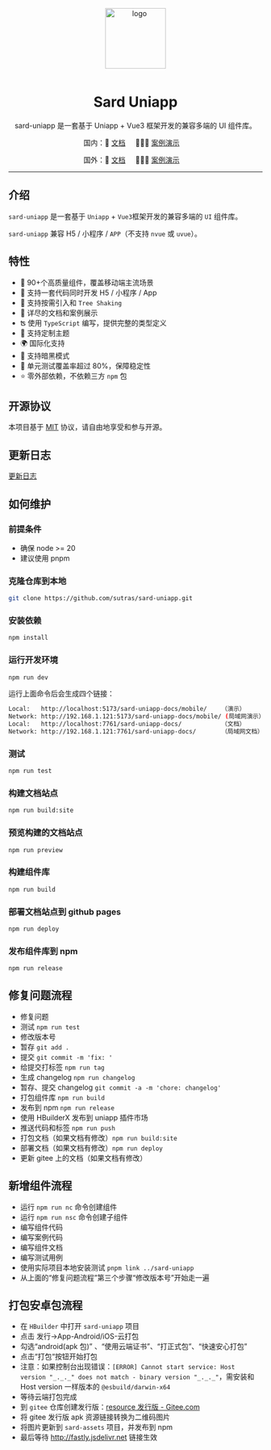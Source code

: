 <p align="center">
  <img alt="logo" src="https://fastly.jsdelivr.net/npm/@sard/assets/logo.svg" width="120" height="120" style="margin-bottom: 10px;">
</p>

<h1 align="center">Sard Uniapp</h1>

<p align="center">sard-uniapp 是一套基于 Uniapp + Vue3 框架开发的兼容多端的 UI 组件库。</p>

<p align="center">
  国内：📖 <a href="http://sard.wzt.zone/sard-uniapp-docs">文档</a>&nbsp;&nbsp;&nbsp;&nbsp;
  🧑🏻‍🏫 <a href="http://sard.wzt.zone/sard-uniapp-docs/mobile/">案例演示</a>&nbsp;&nbsp;&nbsp;&nbsp;
</p>
<p align="center">
  国外：📖 <a href="http://sutras.github.io/sard-uniapp-docs">文档</a>&nbsp;&nbsp;&nbsp;&nbsp;
  🧑🏻‍🏫 <a href="http://sutras.github.io/sard-uniapp-docs/mobile/">案例演示</a>&nbsp;&nbsp;&nbsp;&nbsp;
</p>

---

## 介绍

`sard-uniapp` 是一套基于 `Uniapp` + `Vue3`框架开发的兼容多端的 `UI` 组件库。

`sard-uniapp` 兼容 H5 / 小程序 / `APP`（不支持 `nvue` 或 `uvue`）。

## 特性

- 🧩 90+个高质量组件，覆盖移动端主流场景
- 💪 支持一套代码同时开发 H5 / 小程序 / App
- 🌿 支持按需引入和 `Tree Shaking`
- 📖 详尽的文档和案例展示
- ʦ 使用 `TypeScript` 编写，提供完整的类型定义
- 🌈 支持定制主题
- 🌍 国际化支持
- 🌙 支持暗黑模式
- 🧪 单元测试覆盖率超过 80%，保障稳定性
- ⭐️ 零外部依赖，不依赖三方 `npm` 包

## 开源协议

本项目基于 [MIT](https://zh.wikipedia.org/wiki/MIT%E8%A8%B1%E5%8F%AF%E8%AD%89) 协议，请自由地享受和参与开源。

## 更新日志

<a href="https://github.com/sutras/sard-uniapp/blob/main/CHANGELOG.md">更新日志</a>

## 如何维护

### 前提条件

- 确保 node >= 20
- 建议使用 pnpm

### 克隆仓库到本地

```bash
git clone https://github.com/sutras/sard-uniapp.git
```

### 安装依赖

```bash
npm install
```

### 运行开发环境

```bash
npm run dev
```

运行上面命令后会生成四个链接：

```bash
Local:   http://localhost:5173/sard-uniapp-docs/mobile/    （演示）
Network: http://192.168.1.121:5173/sard-uniapp-docs/mobile/ (局域网演示）
Local:   http://localhost:7761/sard-uniapp-docs/           （文档）
Network: http://192.168.1.121:7761/sard-uniapp-docs/       （局域网文档）
```

### 测试

```bash
npm run test
```

### 构建文档站点

```bash
npm run build:site
```

### 预览构建的文档站点

```bash
npm run preview
```

### 构建组件库

```bash
npm run build
```

### 部署文档站点到 github pages

```bash
npm run deploy
```

### 发布组件库到 npm

```bash
npm run release
```

## 修复问题流程

- 修复问题
- 测试 `npm run test`
- 修改版本号
- 暂存 `git add .`
- 提交 `git commit -m 'fix: '`
- 给提交打标签 `npm run tag`
- 生成 changelog `npm run changelog`
- 暂存、提交 changelog `git commit -a -m 'chore: changelog'`
- 打包组件库 `npm run build`
- 发布到 npm `npm run release`
- 使用 HBuilderX 发布到 uniapp 插件市场
- 推送代码和标签 `npm run push`
- 打包文档（如果文档有修改）`npm run build:site`
- 部署文档（如果文档有修改）`npm run deploy`
- 更新 gitee 上的文档（如果文档有修改）

## 新增组件流程

- 运行 `npm run nc` 命令创建组件
- 运行 `npm run nsc` 命令创建子组件
- 编写组件代码
- 编写案例代码
- 编写组件文档
- 编写测试用例
- 使用实际项目本地安装测试 `pnpm link ../sard-uniapp`
- 从上面的“修复问题流程”第三个步骤“修改版本号”开始走一遍

## 打包安卓包流程

- 在 `HBuilder` 中打开 `sard-uniapp` 项目
- 点击 发行->App-Android/iOS-云打包
- 勾选“android(apk 包)” 、“使用云端证书”、“打正式包”、“快速安心打包”
- 点击“打包“按钮开始打包
- 注意：如果控制台出现错误：`[ERROR] Cannot start service: Host version "_._._" does not match - binary version "_._._"`，需安装和 Host version 一样版本的 `@esbuild/darwin-x64`
- 等待云端打包完成
- 到 `gitee` 仓库创建发行版：[resource 发行版 - Gitee.com](https://gitee.com/sutras/resource/releases/new)
- 将 gitee 发行版 apk 资源链接转换为二维码图片
- 将图片更新到 `sard-assets` 项目，并发布到 npm
- 最后等待 http://fastly.jsdelivr.net 链接生效

